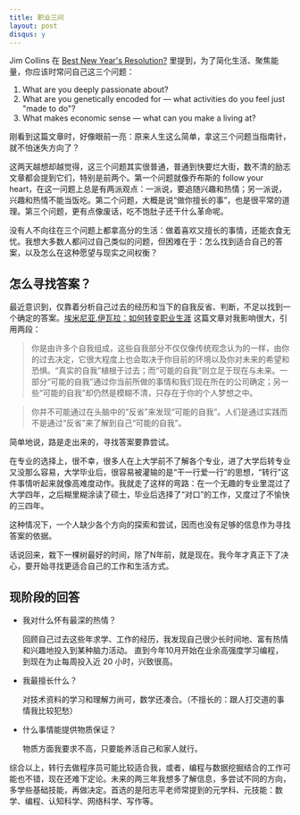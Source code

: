 ```yaml
---
title: 职业三问
layout: post
disqus: y
---
```


Jim Collins 在 [Best New Year's Resolution?](http://www.jimcollins.com/article_topics/articles/best-new-years.html) 里提到，为了简化生活、聚焦能量，你应该时常问自己这三个问题：

1. What are you deeply passionate about?
2. What are you genetically encoded for — what activities do you feel just "made to do"?
3. What makes economic sense — what can you make a living at?

刚看到这篇文章时，好像眼前一亮：原来人生这么简单，拿这三个问题当指南针，就不怕迷失方向了？

这两天越想却越觉得，这三个问题其实很普通，普通到快要烂大街，数不清的励志文章都会提到它们，特别是前两个。第一个问题就像乔布斯的 follow your heart，在这一问题上总是有两派观点：一派说，要追随兴趣和热情；另一派说，兴趣和热情不能当饭吃。第二个问题，大概是说“做你擅长的事”，也是很平常的道理。第三个问题，更有点像废话，吃不饱肚子还干什么革命呢。

没有人不向往在三个问题上都拿高分的生活：做着喜欢又擅长的事情，还能衣食无忧。我想大多数人都问过自己类似的问题，但困难在于：怎么找到适合自己的答案，以及怎么在这种愿望与现实之间权衡？

## 怎么寻找答案？

最近意识到，仅靠着分析自己过去的经历和当下的自我反省、判断，不足以找到一个确定的答案。[埃米尼亚.伊瓦拉：如何转变职业生涯](http://www.yangzhiping.com/psy/Working-Identity.html) 这篇文章对我影响很大，引用两段：

> 你是由许多个自我组成，这些自我部分不仅仅像传统观念认为的一样，由你的过去决定，它很大程度上也会取决于你目前的环境以及你对未来的希望和恐惧。“真实的自我”植根于过去；而“可能的自我”则立足于现在与未来。一部分“可能的自我”通过你当前所做的事情和我们现在所在的公司确定；另一些“可能的自我”却仍然是模糊不清，只存在于你的个人梦想之中。

> 你并不可能通过在头脑中的“反省”来发现“可能的自我”。人们是通过实践而不是通过“反省”来了解到自己“可能的自我”。

简单地说，路是走出来的，寻找答案要靠尝试。

在专业的选择上，很不幸，很多人在上大学前不了解各个专业，进了大学后转专业又没那么容易，大学毕业后，很容易被灌输的是“干一行爱一行”的思想，“转行”这件事情听起来就像高难度动作。我就走了这样的弯路：在一个无趣的专业里混过了大学四年，之后糊里糊涂读了硕士，毕业后选择了“对口”的工作，又度过了不愉快的三四年。

这种情况下，一个人缺少各个方向的探索和尝试，因而也没有足够的信息作为寻找答案的依据。

话说回来，栽下一棵树最好的时间，除了N年前，就是现在。我今年才真正下了决心，要开始寻找更适合自己的工作和生活方式。


## 现阶段的回答

* 我对什么怀有最深的热情？

    回顾自己过去这些年求学、工作的经历，我发现自己很少长时间地、富有热情和兴趣地投入到某种脑力活动。
    直到今年10月开始在业余高强度学习编程，到现在为止每周投入近 20 小时，兴致很高。

* 我最擅长什么？

    对技术资料的学习和理解力尚可，数学还凑合。（不擅长的：跟人打交道的事情我比较犯愁）

* 什么事情能提供物质保证？

    物质方面我要求不高，只要能养活自己和家人就行。

综合以上，转行去做程序员可能比较适合我，或者，编程与数据挖掘结合的工作可能也不错，现在还难下定论。未来的两三年我想多了解信息，多尝试不同的方向，多学些基础技能，再做决定。首选的是阳志平老师常提到的元学科、元技能：数学、编程、认知科学、网络科学、写作等。
